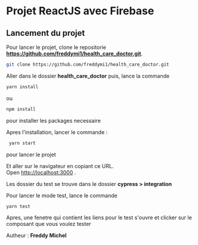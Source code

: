# Projet ReactJS avec Firebase

## Lancement du projet

Pour lancer le projet, clone le repositorie **https://github.com/freddymi1/health_care_doctor.git**.

```bash
git clone https://github.com/freddymi1/health_care_doctor.git
```

Aller dans le dossier **health_care_doctor**
puis, lance la commande

```bash
yarn install
```

ou

```bash
npm install
```

pour installer les packages necessaire

Apres l'installation, lancer le commande :

```bash
 yarn start
```

pour lancer le projet

Et aller sur le navigateur en copiant ce URL.\
Open [http://localhost:3000](http://localhost:3000) .

Les dossier du test se trouve dans le dossier **cypress > integration**

Pour lancer le mode test, lance le commande

```bash
yarn test
```

Apres, une fenetre qui contient les liens pour le test s'ouvre et clicker sur le composant que vous voulez tester

Autheur : **Freddy Michel**
